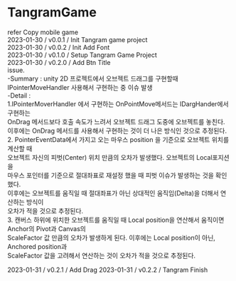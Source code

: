 # TangramGame    
refer Copy mobile game    
2023-01-30 / v0.0.1 / Init Tangram game project      
2023-01-30 / v0.0.2 / Init Add Font       
2023-01-30 / v0.1.0 / Setup Tangram Game Project            
2023-01-30 / v0.2.0 / Add Btn Title     
issue.     
-Summary : unity 2D 프로젝트에서 오브젝트 드래그를 구현할때 IPointerMoveHandler 사용해서 구현하는 중 이슈 발생     
-Detail :     
	1.IPointerMoverHandler 에서 구현하는 OnPointMove메서드는 IDargHander에서구현하는      
		OnDrag 메서드보다 호출 속도가 느려서 오브젝트 드래그 도중에 오브젝트를 놓친다.     
		이후에는 OnDrag 메서드를 사용해서 구현하는 것이 더 나은 방식인 것으로 추정된다.     
	2. PointerEventData에서 가지고 오는 마우스 position 을 기준으로 오브젝트 위치를 계산할 때      
		오브젝트 자신의 피벗(Center) 위치 만큼의 오차가 발생했다. 오브젝트의 Local포지션을    
		마우스 포인터를 기준으로 절대좌표로 재설정 했을 때 피벗 이슈가 발생하는 것을 확인했다.    
		이후에는 오브젝트를 움직일 때 절대좌표가 아닌 상대적인 움직임(Delta)을 더해서 연산하는 방식이     
		오차가 적을 것으로 추정된다.     
	3. 캔버스 하위에 위치한 오브젝트를 움직일 때 Local position을 연산해서 움직이면 Anchor의 Pivot과 Canvas의     
		ScaleFactor 값 만큼의 오차가 발생하게 된다. 이후에는 Local position이 아닌, Anchored position과    
		ScaleFactor 값을 고려해서 연산하는 것이 오차가 적을 것으로 추정된다.     

2023-01-31 / v0.2.1 / Add Drag
2023-01-31 / v0.2.2 / Tangram Finish
  


